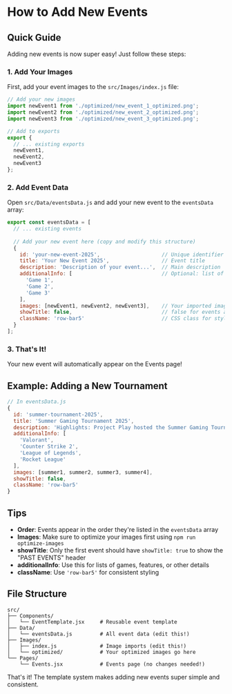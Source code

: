 # How to Add New Events

## Quick Guide

Adding new events is now super easy! Just follow these steps:

### 1. Add Your Images
First, add your event images to the `src/Images/index.js` file:

```javascript
// Add your new images
import newEvent1 from './optimized/new_event_1_optimized.png';
import newEvent2 from './optimized/new_event_2_optimized.png';
import newEvent3 from './optimized/new_event_3_optimized.png';

// Add to exports
export {
  // ... existing exports
  newEvent1,
  newEvent2,
  newEvent3
};
```

### 2. Add Event Data
Open `src/Data/eventsData.js` and add your new event to the `eventsData` array:

```javascript
export const eventsData = [
  // ... existing events
  
  // Add your new event here (copy and modify this structure)
  {
    id: 'your-new-event-2025',                    // Unique identifier
    title: 'Your New Event 2025',                 // Event title
    description: 'Description of your event...',  // Main description
    additionalInfo: [                             // Optional: list of games/features
      'Game 1',
      'Game 2', 
      'Game 3'
    ],
    images: [newEvent1, newEvent2, newEvent3],    // Your imported images
    showTitle: false,                             // false for events after the first one
    className: 'row-bar5'                         // CSS class for styling
  }
];
```

### 3. That's It!
Your new event will automatically appear on the Events page!

## Example: Adding a New Tournament

```javascript
// In eventsData.js
{
  id: 'summer-tournament-2025',
  title: 'Summer Gaming Tournament 2025',
  description: 'Highlights: Project Play hosted the Summer Gaming Tournament 2025. This exciting tournament featured competitive gaming across multiple titles.',
  additionalInfo: [
    'Valorant',
    'Counter Strike 2',
    'League of Legends',
    'Rocket League'
  ],
  images: [summer1, summer2, summer3, summer4],
  showTitle: false,
  className: 'row-bar5'
}
```

## Tips

- **Order**: Events appear in the order they're listed in the `eventsData` array
- **Images**: Make sure to optimize your images first using `npm run optimize-images`
- **showTitle**: Only the first event should have `showTitle: true` to show the "PAST EVENTS" header
- **additionalInfo**: Use this for lists of games, features, or other details
- **className**: Use `'row-bar5'` for consistent styling

## File Structure

```
src/
├── Components/
│   └── EventTemplate.jsx     # Reusable event template
├── Data/
│   └── eventsData.js         # All event data (edit this!)
├── Images/
│   ├── index.js              # Image imports (edit this!)
│   └── optimized/            # Your optimized images go here
└── Pages/
    └── Events.jsx            # Events page (no changes needed!)
```

That's it! The template system makes adding new events super simple and consistent.
